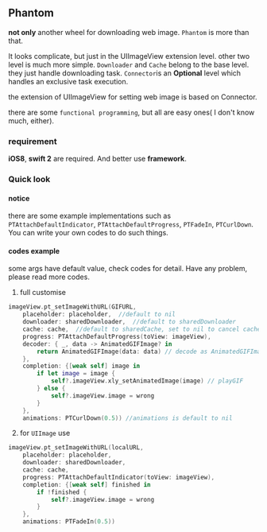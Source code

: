 ## Phantom ##

**not only** another wheel for downloading web image. `Phantom` is more than that.

It looks complicate, but just in the UIImageView extension level. other two level is much more simple.
`Downloader` and `Cache` belong to the base level. they just handle downloading task. `Connector`is an **Optional** level which handles an exclusive task execution. 

the extension of UIImageView for setting web image is based on Connector.

there are some `functional programming`, but all are easy ones( I don't know much, either).

### requirement ###

**iOS8**, **swift 2** are required. And better use **framework**.

### Quick look ###

#### notice
there are some example implementations such as `PTAttachDefaultIndicator`, `PTAttachDefaultProgress`, `PTFadeIn`, `PTCurlDown`. You can write your own codes to do such things.

#### codes example

some args have default value, check codes for detail.
Have any problem, please read more codes.

1. full customise
```swift
imageView.pt_setImageWithURL(GIFURL, 
    placeholder: placeholder,  //default to nil
    downloader: sharedDownloader,  //default to sharedDownloader
    cache: cache,  //default to sharedCache, set to nil to cancel cache.
    progress: PTAttachDefaultProgress(toView: imageView),
    decoder: { _, data -> AnimatedGIFImage? in
        return AnimatedGIFImage(data: data) // decode as AnimatedGIFImage
    },
    completion: {[weak self] image in
        if let image = image {
            self?.imageView.xly_setAnimatedImage(image) // playGIF
        } else {
            self?.imageView.image = wrong
        }
    },
    animations: PTCurlDown(0.5)) //animations is default to nil

```

2. for `UIImage` use
```swift
imageView.pt_setImageWithURL(localURL, 
    placeholder: placeholder,
    downloader: sharedDownloader,
    cache: cache,
    progress: PTAttachDefaultIndicator(toView: imageView),
    completion: {[weak self] finished in
        if !finished { 
            self?.imageView.image = wrong 
        }
    },
    animations: PTFadeIn(0.5))

```
